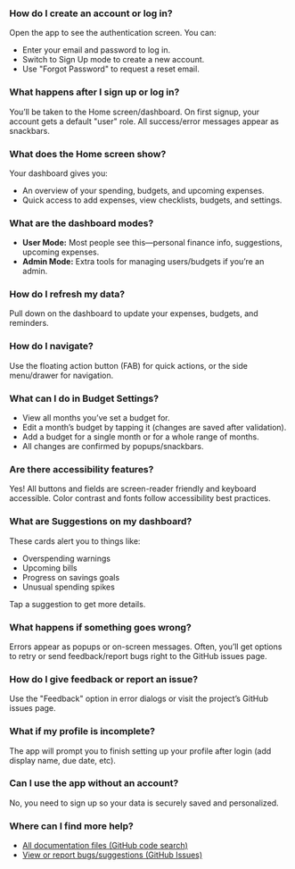 ### How do I create an account or log in?
Open the app to see the authentication screen. You can:
- Enter your email and password to log in.
- Switch to Sign Up mode to create a new account.
- Use "Forgot Password" to request a reset email.

### What happens after I sign up or log in?
You’ll be taken to the Home screen/dashboard. On first signup, your account gets a default "user" role. All success/error messages appear as snackbars.

### What does the Home screen show?
Your dashboard gives you:
- An overview of your spending, budgets, and upcoming expenses.
- Quick access to add expenses, view checklists, budgets, and settings.

### What are the dashboard modes?
- **User Mode:** Most people see this—personal finance info, suggestions, upcoming expenses.
- **Admin Mode:** Extra tools for managing users/budgets if you’re an admin.

### How do I refresh my data?
Pull down on the dashboard to update your expenses, budgets, and reminders.

### How do I navigate?
Use the floating action button (FAB) for quick actions, or the side menu/drawer for navigation.

### What can I do in Budget Settings?
- View all months you’ve set a budget for.
- Edit a month’s budget by tapping it (changes are saved after validation).
- Add a budget for a single month or for a whole range of months.
- All changes are confirmed by popups/snackbars.

### Are there accessibility features?
Yes! All buttons and fields are screen-reader friendly and keyboard accessible. Color contrast and fonts follow accessibility best practices.

### What are Suggestions on my dashboard?
These cards alert you to things like:
- Overspending warnings
- Upcoming bills
- Progress on savings goals
- Unusual spending spikes

Tap a suggestion to get more details.

### What happens if something goes wrong?
Errors appear as popups or on-screen messages. Often, you’ll get options to retry or send feedback/report bugs right to the GitHub issues page.

### How do I give feedback or report an issue?
Use the "Feedback" option in error dialogs or visit the project’s GitHub issues page.

### What if my profile is incomplete?
The app will prompt you to finish setting up your profile after login (add display name, due date, etc).

### Can I use the app without an account?
No, you need to sign up so your data is securely saved and personalized.

### Where can I find more help?
- [All documentation files (GitHub code search)](https://github.com/divakar2206/matr_parenthood_budget/search?q=md)
- [View or report bugs/suggestions (GitHub Issues)](https://github.com/divakar2206/matr_parenthood_budget/issues)

